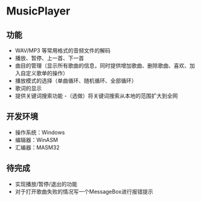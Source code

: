 # MusicPlayer

## 功能

- WAV/MP3 等常用格式的音频文件的解码
- 播放、暂停、上一首、下一首
- 曲目的管理（显示所有歌曲的信息，同时提供增加歌曲、删除歌曲、喜欢、加入自定义歌单的操作）
- 播放模式的选择（单曲循环、随机循环、全部循环）
- 歌词的显示
- 提供关键词搜索功能
-（选做）将关键词搜索从本地的范围扩大到全网

## 开发环境
- 操作系统：Windows
- 编辑器：WinASM
- 汇编器：MASM32

## 待完成
- 实现播放/暂停/退出的功能
- 对于打开歌曲失败的情况写一个MessageBox进行报错提示
